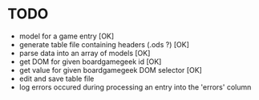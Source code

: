 # TODO
- model for a game entry [OK]
- generate table file containing headers (.ods ?)   [OK]
- parse data into an array of models [OK]
- get DOM for given boardgamegeek id [OK]
- get value for given boardgamegeek DOM selector [OK]
- edit and save table file
- log errors occured during processing an entry into the 'errors' column